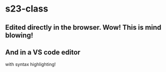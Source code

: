 # s23-class

## Edited directly in the browser. Wow! This is mind blowing!

## And in a VS code editor

with syntax highlighting!

